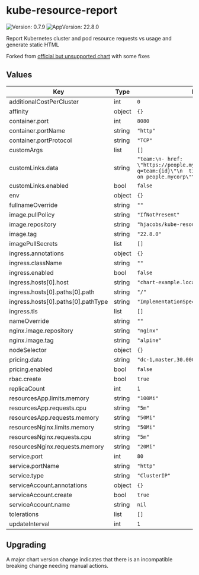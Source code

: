 # kube-resource-report

![Version: 0.7.9](https://img.shields.io/badge/Version-0.7.9-informational?style=flat-square) ![AppVersion: 22.8.0](https://img.shields.io/badge/AppVersion-22.8.0-informational?style=flat-square)

Report Kubernetes cluster and pod resource requests vs usage and generate static HTML

Forked from [official but unsupported chart](https://codeberg.org/hjacobs/kube-resource-report/src/branch/main/unsupported/chart/kube-resource-report) with some fixes

## Values

| Key | Type | Default | Description |
|-----|------|---------|-------------|
| additionalCostPerCluster | int | `0` |  |
| affinity | object | `{}` |  |
| container.port | int | `8080` |  |
| container.portName | string | `"http"` |  |
| container.portProtocol | string | `"TCP"` |  |
| customArgs | list | `[]` |  |
| customLinks.data | string | `"team:\n- href: \"https://people.mycorp.example.org/search?q=team:{id}\"\n  title: \"Search team {id} on people.mycorp\"\n  icon: search\n"` |  |
| customLinks.enabled | bool | `false` |  |
| env | object | `{}` |  |
| fullnameOverride | string | `""` |  |
| image.pullPolicy | string | `"IfNotPresent"` |  |
| image.repository | string | `"hjacobs/kube-resource-report"` |  |
| image.tag | string | `"22.8.0"` |  |
| imagePullSecrets | list | `[]` |  |
| ingress.annotations | object | `{}` |  |
| ingress.className | string | `""` |  |
| ingress.enabled | bool | `false` |  |
| ingress.hosts[0].host | string | `"chart-example.local"` |  |
| ingress.hosts[0].paths[0].path | string | `"/"` |  |
| ingress.hosts[0].paths[0].pathType | string | `"ImplementationSpecific"` |  |
| ingress.tls | list | `[]` |  |
| nameOverride | string | `""` |  |
| nginx.image.repository | string | `"nginx"` |  |
| nginx.image.tag | string | `"alpine"` |  |
| nodeSelector | object | `{}` |  |
| pricing.data | string | `"dc-1,master,30.000\ndc-1,worker,500.000\n"` |  |
| pricing.enabled | bool | `false` |  |
| rbac.create | bool | `true` |  |
| replicaCount | int | `1` |  |
| resourcesApp.limits.memory | string | `"100Mi"` |  |
| resourcesApp.requests.cpu | string | `"5m"` |  |
| resourcesApp.requests.memory | string | `"50Mi"` |  |
| resourcesNginx.limits.memory | string | `"50Mi"` |  |
| resourcesNginx.requests.cpu | string | `"5m"` |  |
| resourcesNginx.requests.memory | string | `"20Mi"` |  |
| service.port | int | `80` |  |
| service.portName | string | `"http"` |  |
| service.type | string | `"ClusterIP"` |  |
| serviceAccount.annotations | object | `{}` |  |
| serviceAccount.create | bool | `true` |  |
| serviceAccount.name | string | `nil` |  |
| tolerations | list | `[]` |  |
| updateInterval | int | `1` |  |

## Upgrading

A major chart version change indicates that there is an incompatible breaking change needing manual actions.